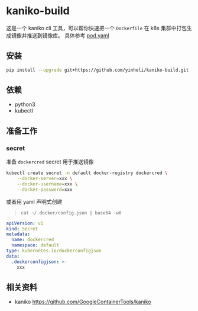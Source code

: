 # kaniko-build

这是一个 kaniko cli 工具，可以帮你快速把一个 `Dockerfile` 在 k8s 集群中打包生成镜像并推送到镜像库。 具体参考 [pod.yaml](./kanikobuild/resource/pod.yaml)

## 安装

```bash
pip install --upgrade git+https://github.com/yinheli/kaniko-build.git
```

## 依赖

- python3
- kubectl

## 准备工作

### secret

准备 `dockercred` secret 用于推送镜像

```bash
kubectl create secret -n default docker-registry dockercred \
    --docker-server=xxx \
    --docker-username=xxx \
    --docker-password=xxx
```

或者用 yaml 声明式创建

> `cat ~/.docker/config.json | base64 -w0`

```yaml
apiVersion: v1
kind: Secret
metadata:
  name: dockercred
  namespace: default
type: kubernetes.io/dockerconfigjson
data:
  .dockerconfigjson: >-
    xxx
```

## 相关资料

- kaniko https://github.com/GoogleContainerTools/kaniko
